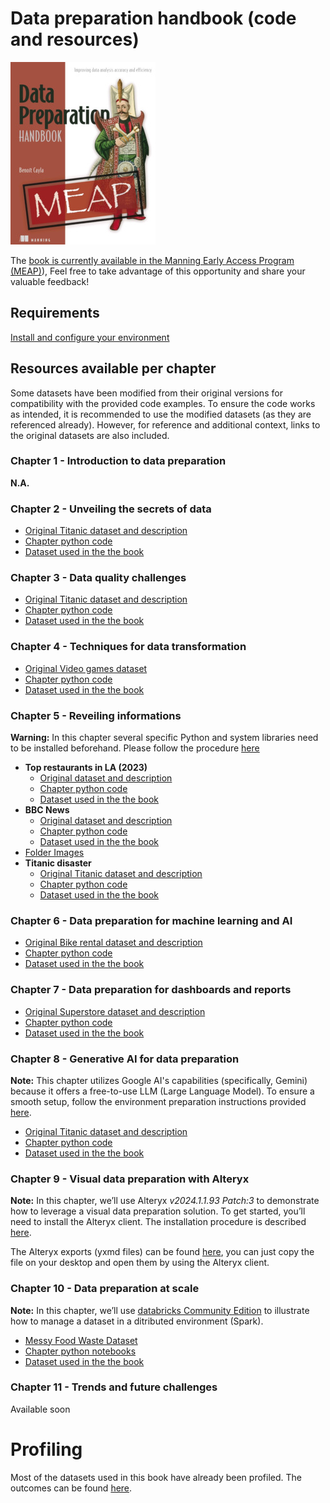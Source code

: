 # Data preparation handbook (code and resources)
[![](img/Cover-book-MEAP.jpg)](https://mng.bz/1XaR)

The [book is currently available in the Manning Early Access Program (MEAP)](https://mng.bz/1XaR)), Feel free to take advantage of this opportunity and share your valuable feedback!

## Requirements
[Install and configure your environment](/code/README.md)

## Resources available per chapter
Some datasets have been modified from their original versions for compatibility with the provided code examples. To ensure the code works as intended, it is recommended to use the modified datasets (as they are referenced already). However, for reference and additional context, links to the original datasets are also included.
### Chapter 1 - Introduction to data preparation
**N.A.**

### Chapter 2 - Unveiling the secrets of data
* [Original Titanic dataset and description](https://www.kaggle.com/competitions/titanic)
* [Chapter python code](./code/chapter%202/)
* [Dataset used in the the book](./data/titanic/)
	
### Chapter 3 - Data quality challenges
* [Original Titanic dataset and description](https://www.kaggle.com/competitions/titanic)
* [Chapter python code](./code/chapter%202/)
* [Dataset used in the the book](./data/titanic/)
	
### Chapter 4 - Techniques for data transformation
* [Original Video games dataset](https://www.kaggle.com/datasets/mohamedtarek01234/steam-games-reviews-and-rankings)
* [Chapter python code](./code/chapter%204/)
* [Dataset used in the the book](./data/vgames/)
	
### Chapter 5 - Reveiling informations
**Warning:** In this chapter several specific Python and system libraries need to be installed beforehand. Please follow the procedure [here](./code/README.md#Specific-libraries-for-chapter-5)
* **Top restaurants in LA (2023)**
	* [Original dataset and description](https://www.kaggle.com/datasets/lorentzyeung/top-240-recommended-restaurants-in-la-2023)
	* [Chapter python code](./code/chapter%205/)
	* [Dataset used in the the book](./data/restaurants/)
* **BBC News**
	* [Original dataset and description](https://www.kaggle.com/datasets/gpreda/bbc-news)
	* [Chapter python code](./code/chapter%205/)
	* [Dataset used in the the book](./data/bbcnews/)
* [Folder Images](./data/images/)
* **Titanic disaster**
	* [Original Titanic dataset and description](https://www.kaggle.com/competitions/titanic)
	* [Chapter python code](./code/chapter%202/)
	* [Dataset used in the the book](./data/titanic/)
		
### Chapter 6 - Data preparation for machine learning and AI
* [Original Bike rental dataset and description](https://www.kaggle.com/competitions/bike-sharing-demand/data)
* [Chapter python code](./code/chapter%206/)
* [Dataset used in the the book](./data/bikerental/)

### Chapter 7 - Data preparation for dashboards and reports
* [Original Superstore dataset and description](https://www.kaggle.com/datasets/vivek468/superstore-dataset-final)
* [Chapter python code](./code/chapter%207/)
* [Dataset used in the the book](./data/superstore/)

### Chapter 8 - Generative AI for data preparation
**Note:** This chapter utilizes Google AI's capabilities (specifically, Gemini) because it offers a free-to-use LLM (Large Language Model). To ensure a smooth setup, follow the environment preparation instructions provided [here](./code/README.md#Leveraging-Google-AI).
* [Original Titanic dataset and description](https://www.kaggle.com/competitions/titanic)
* [Chapter python code](./code/chapter%208/)
* [Dataset used in the the book](./data/titanic/)

### Chapter 9 - Visual data preparation with Alteryx
**Note:** In this chapter, we’ll use Alteryx *v2024.1.1.93 Patch:3* to demonstrate how to leverage a visual data preparation solution. To get started, you’ll need to install the Alteryx client. The installation procedure is described [here](./code/README.md#Installing-Alteryx).

The Alteryx exports (yxmd files) can be found [here](./code/chapter%209/), you can just copy the file on your desktop and open them by using the Alteryx client.

### Chapter 10 - Data preparation at scale
**Note:** In this chapter, we’ll use [databricks Community Edition](https://community.cloud.databricks.com) to illustrate how to manage a dataset in a ditributed environment (Spark).
* [Messy Food Waste Dataset](https://www.kaggle.com/competitions/messy-food-waste-prediction-dataset/data)
* [Chapter python notebooks](./code/chapter%2010/)
* [Dataset used in the the book](./data/messy-food-waste/)

### Chapter 11 - Trends and future challenges
Available soon

# Profiling
Most of the datasets used in this book have already been profiled. The outcomes can be found [here](/profiles).
